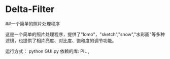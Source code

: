 # Delta-Filter
##一个简单的照片处理程序

这是一个简单的照片处理程序，提供了"lomo"，"sketch","snow","水彩画"等多种滤镜，也提供了相片亮度、对比度、饱和度的调节功能。

运行方式： python GUI.py
依赖的库:  PIL , 
